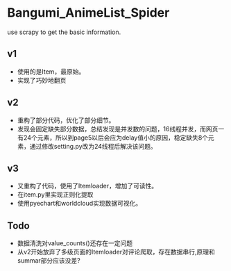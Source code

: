 # Bangumi_AnimeList_Spider
use scrapy to get the basic information.
## v1
* 使用的是Item，最原始。
* 实现了巧妙地翻页
## v2
* 重构了部分代码，优化了部分细节。
* 发现会固定缺失部分数据，总结发现是并发数的问题，16线程并发，而网页一有24个元素，所以到page5以后会应为delay值小的原因，稳定缺失8个元素，通过修改setting.py改为24线程后解决该问题。
## v3
* 又重构了代码，使用了Itemloader，增加了可读性。
* 在item.py里实现正则化提取
* 使用pyechart和worldcloud实现数据可视化。
  
## Todo
* 数据清洗对value_counts()还存在一定问题
* 从v2开始放弃了多级页面的Itemloader对评论爬取，存在数据串行,原理和summar部分应该没差?